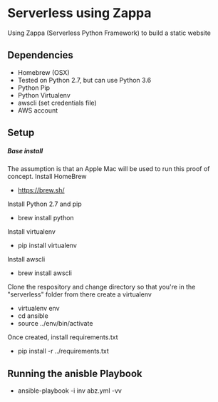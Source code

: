 # Serverless using Zappa

Using Zappa (Serverless Python Framework) to build a static website

Dependencies
------------
* Homebrew (OSX)
* Tested on Python 2.7, but can use Python 3.6
* Python Pip
* Python Virtualenv
* awscli (set credentials file)
* AWS account

Setup
-----
##### Base install

The assumption is that an Apple Mac will be used to run this proof of concept.
Install HomeBrew
- https://brew.sh/

Install Python 2.7 and pip
- brew install python

Install virtualenv
- pip install virtualenv

Install awscli
- brew install awscli

Clone the respository and change directory so that you're in the "serverless" folder from there create a virtualenv
- virtualenv env
- cd ansible
- source ../env/bin/activate

Once created, install requirements.txt
- pip install -r ../requirements.txt

## Running the anisble Playbook
- ansible-playbook -i inv abz.yml -vv
